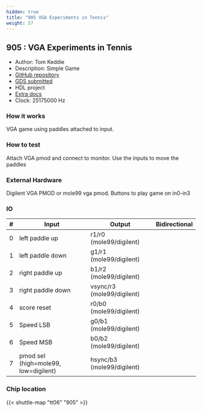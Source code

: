 ```yaml
---
hidden: true
title: "905 VGA Experiments in Tennis"
weight: 57
---
```


## 905 : VGA Experiments in Tennis

* Author: Tom Keddie
* Description: Simple Game
* [GitHub repository](https://github.com/TomKeddie/tinytapeout-2024-tt06a)
* [GDS submitted](https://github.com/TomKeddie/tinytapeout-2024-tt06a/actions/runs/8660857832)
* HDL project
* [Extra docs]()
* Clock: 25175000 Hz

### How it works

VGA game using paddles attached to input.

### How to test

Attach VGA pmod and connect to monitor.  Use the inputs to move the paddles

### External Hardware

Digilent VGA PMOD or mole99 vga pmod.
Buttons to play game on in0-in3


### IO

| #             | Input    | Output   | Bidirectional   |
| ------------- | -------- | -------- | --------------- |
| 0 | left paddle up  | r1/r0 (mole99/digilent)  |      |
| 1 | left paddle down  | g1/r1 (mole99/digilent)  |      |
| 2 | right paddle up  | b1/r2 (mole99/digilent)  |      |
| 3 | right paddle down  | vsync/r3 (mole99/digilent)  |      |
| 4 | score reset  | r0/b0 (mole99/digilent)  |      |
| 5 | Speed LSB  | g0/b1 (mole99/digilent)  |      |
| 6 | Speed MSB  | b0/b2 (mole99/digilent)  |      |
| 7 | pmod sel (high=mole99, low=digilent)  | hsync/b3 (mole99/digilent)  |      |


### Chip location

{{< shuttle-map "tt06" "905" >}}
